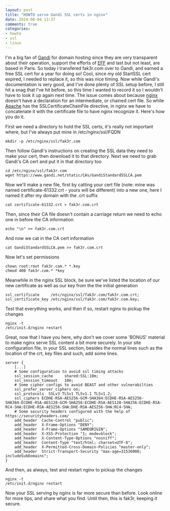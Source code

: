 ```yaml
---
layout: post
title: "HOWTO serve Gandi SSL certs in nginx"
date: 2014-08-04 13:37
comments: true
categories:
- howto
- ssl
- linux
---
```

I'm a big fan of [Gandi](http://gandi.net) for domain hosting since they are very transparent about their operation, support the efforts of [EFF](http://eff.org) and last but not least, are based in Paris. So today I transfered fak3r.com over to Gandi, and earned a free SSL cert for a year for doing so! Cool, since my old StartSSL cert expired, I needed to replace it, so this was nice timing. Now while Gandi's documentation is very good, and I've done plenty of SSL setup before, I still hit a snag that I've hit before, so this time I wanted to record it so I wouldn't have to look it up again next time. 
The issue comes about because [nginx](http://nginx.org) doesn't have a declaration for an intermediate, or chained cert file. So while [Apache](https://httpd.apache.org/) has the SSLCertificateChainFile directive, in nginx we have to concatenate it with the certificate file to have nginx recognize it. Here's how you do it.
<!--more -->
First we need a directory to hold the SSL certs, it's really not important where, but I've always put mine in /etc/nginx/ssl/FQDN

    mkdir -p /etc/nginx/ssl/fak3r.com

Then follow Gandi's instructions on creating the SSL data they need to make your cert, then download it to that directory. Next we need to grab Gandi's CA cert and put it in that directory too

    cd /etc/nginx/ssl/fak3r.com
    wget https://www.gandi.net/static/CAs/GandiStandardSSLCA.pem

Now we'll make a new file, first by catting your cert file (note: mine was named certificate-61332.crt - yours will be different) into a new one, here I named it after my domain with the .crt suffix

    cat certificate-61332.crt > fak3r.com.crt

Then, since their CA file doesn't contain a carriage return we need to echo one in before the CA information

    echo "\n" >> fak3r.com.crt

And now we cat in the CA cert information

    cat GandiStandardSSLCA.pem >> fak3r.com.crt

Now let's set permissions

    chown root:root fak3r.com.* *.key
    chmod 400 fak3r.com.* *key

Meanwhile in the nginx SSL block, be sure we've listed the location of our new certificate as well as our key from the the initial generation 

    ssl_certificate     /etc/nginx/ssl/fak3r.com/fak3r.com.crt;
    ssl_certificate_key /etc/nginx/ssl/fak3r.com/fak3r.com.key;

Test that everything works, and then if so, restart nginx to pickup the changes

    nginx -t
    /etc/init.d/nginx restart

Great, now that I have you here, why don't we cover some 'BONUS' material to make nginx serve SSL content a bit more securely. In your site configuration file, in your SSL section, besides the normal lines such as the location of the crt, key files and such, add some lines.

    server {
        [...]
        # Some configuration to avoid ssl timing attacks 
        ssl_session_cache     shared:SSL:10m;
        ssl_session_timeout   10m;
        # Some cipher configs to avoid BEAST and other vulnerabilties
        ssl_prefer_server_ciphers on;
        ssl_protocols  SSLv3 TLSv1 TLSv1.1 TLSv1.2;
        ssl_ciphers ECDHE-RSA-AES256-GCM-SHA384:ECDHE-RSA-AES256-SHA384:ECDHE-RSA-AES128-GCM-SHA256:ECDHE-RSA-AES128-SHA256:ECDHE-RSA-RC4-SHA:ECDHE-RSA-AES256-SHA:DHE-RSA-AES256-SHA:RC4-SHA;
        # Some security headers configured with the help of https://securityheaders.com/
        add_header  Cache-Control "public";
        add_header  X-Frame-Options "DENY";
        add_header  X-Frame-Options "SAMEORIGIN";
        add_header  X-XSS-Protection "1; mode=block";
        add_header  X-Content-Type-Options "nosniff";
        add_header  Content-Type "text/html; charset=UTF-8";
        add_header  X-Permitted-Cross-Domain-Policies "master-only";
        add_header  Strict-Transport-Security "max-age=31536000; includeSubDomains";
    }

And then, as always, test and restart nginx to pickup the changes

    nginx -t
    /etc/init.d/nginx restart

Now your SSL serving by nginx is far more secure than before. Look online for more tips, and share what you find. Until then, this is fak3r, keeping it secure.
